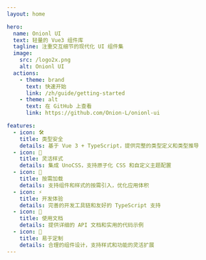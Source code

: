 ```yaml
---
layout: home

hero:
  name: Onionl UI
  text: 轻量的 Vue3 组件库
  tagline: 注重交互细节的现代化 UI 组件集
  image:
    src: /logo2x.png
    alt: Onionl UI
  actions:
    - theme: brand
      text: 快速开始
      link: /zh/guide/getting-started
    - theme: alt
      text: 在 GitHub 上查看
      link: https://github.com/Onion-L/onionl-ui

features:
  - icon: 🛠️
    title: 类型安全
    details: 基于 Vue 3 + TypeScript，提供完整的类型定义和类型推导
  - icon: 🎨
    title: 灵活样式
    details: 集成 UnoCSS，支持原子化 CSS 和自定义主题配置
  - icon: 🚀
    title: 按需加载
    details: 支持组件和样式的按需引入，优化应用体积
  - icon: ⚡
    title: 开发体验
    details: 完善的开发工具链和友好的 TypeScript 支持
  - icon: 📖
    title: 使用文档
    details: 提供详细的 API 文档和实用的代码示例
  - icon: 🔧
    title: 易于定制
    details: 合理的组件设计，支持样式和功能的灵活扩展
---
```

